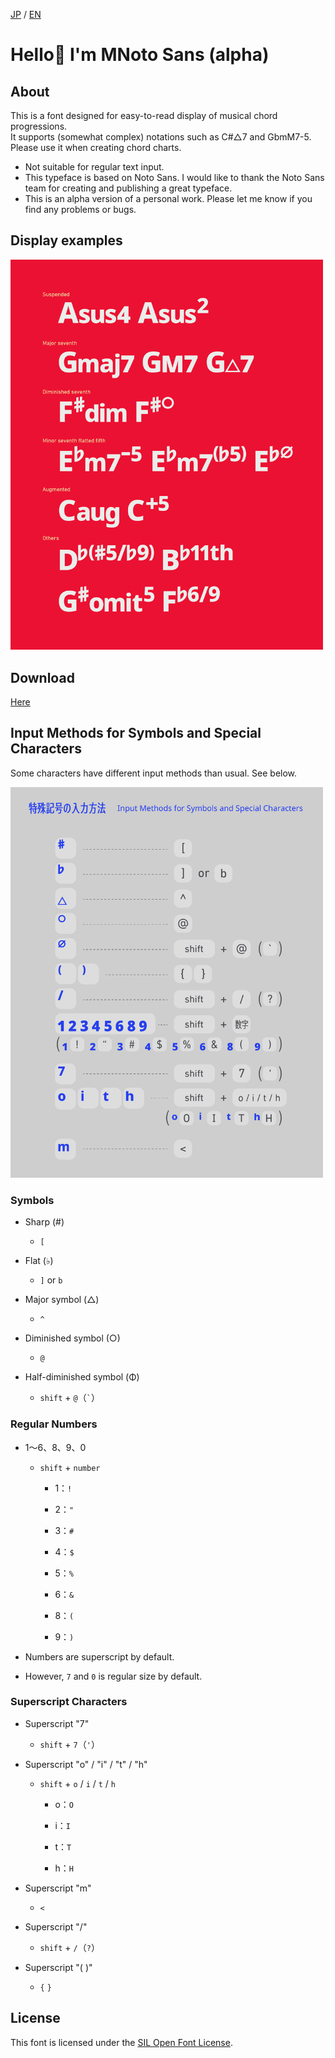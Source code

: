 [JP](README.md) / [EN](README-EN.md) 

# Hello👋 I'm MNoto Sans (alpha)

## About

This is a font designed for easy-to-read display of musical chord progressions.  
It supports (somewhat complex) notations such as C#△7 and GbmM7-5.  
Please use it when creating chord charts.  

* Not suitable for regular text input.
* This typeface is based on Noto Sans. I would like to thank the Noto Sans team for creating and publishing a great typeface.
* This is an alpha version of a personal work. Please let me know if you find any problems or bugs.

## Display examples

<img width="500" alt="Image" src=./img/MNSa_3.png />

## Download

[Here](font)


## Input Methods for Symbols and Special Characters

Some characters have different input methods than usual. See below.

<img width="500" alt="Image" src=./img/MNSa_image_2.png />

### Symbols
* Sharp (#)
  - `[`

* Flat (♭)
  - `]` or `b`
* Major symbol (△)
  - `^`
* Diminished symbol (○)
  - `@`
* Half-diminished symbol (Φ)
  - `shift` + `@`（`` ` ``）

### Regular Numbers
* 1〜6、8、9、0
  - `shift` + `number`
    - 1：`!`
      
    - 2：`"`
    - 3：`#`
    - 4：`$`
    - 5：`%`
    - 6：`&`
    - 8：`(`
    - 9：`)`

* Numbers are superscript by default.
* However, `7` and `0` is regular size by default.

### Superscript Characters
* Superscript "7"
  - `shift` + `7`（`'`）
  
* Superscript "o" / "i" / "t" / "h"
  - `shift` + `o` / `i` / `t` / `h`
    - o：`O`
      
    - i：`I`
    - t：`T`
    - h：`H`
* Superscript "m"
  - `<`
* Superscript "/"
  - `shift` + `/`（`?`）
* Superscript "( )"
  - `{` `}`

## License

This font is licensed under the [SIL Open Font License](https://scripts.sil.org/cms/scripts/page.php?site_id=nrsi&id=OFL).
